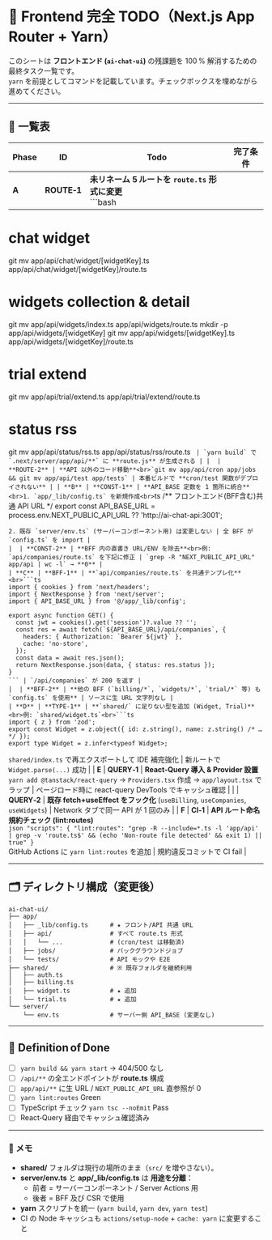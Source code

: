 # 🚀 Frontend 完全 TODO（Next.js App Router + Yarn）

このシートは **フロントエンド (`ai-chat-ui`)** の残課題を 100 % 解消するための最終タスク一覧です。  
`yarn` を前提としてコマンドを記載しています。チェックボックスを埋めながら進めてください。

---

## 📑 一覧表

| Phase | ID          | Todo                                                       | 完了条件 |
| ----- | ----------- | ---------------------------------------------------------- | -------- |
| **A** | **ROUTE‑1** | **未リネーム 5 ルートを `route.ts` 形式に変更**<br>```bash |
# chat widget
git mv app/api/chat/widget/[widgetKey].ts app/api/chat/widget/[widgetKey]/route.ts
# widgets collection & detail
git mv app/api/widgets/index.ts app/api/widgets/route.ts
mkdir -p app/api/widgets/[widgetKey]
git mv app/api/widgets/[widgetKey].ts app/api/widgets/[widgetKey]/route.ts
# trial extend
git mv app/api/trial/extend.ts app/api/trial/extend/route.ts
# status rss
git mv app/api/status/rss.ts app/api/status/rss/route.ts
``` | `yarn build` で `.next/server/app/api/**` に **route.js** が生成される |
|  | **ROUTE‑2** | **API 以外のコード移動**<br>`git mv app/api/cron app/jobs && git mv app/api/test app/tests` | 本番ビルドで **cron/test 関数がデプロイされない** |
| **B** | **CONST‑1** | **API_BASE 定数を 1 箇所に統合**<br>1. `app/_lib/config.ts` を新規作成<br>```ts
/** フロントエンド(BFF含む)共通 API URL */
export const API_BASE_URL =
  process.env.NEXT_PUBLIC_API_URL ?? 'http://ai-chat-api:3001';
```
2. 既存 `server/env.ts` (サーバーコンポーネント用) は変更しない | 全 BFF が `config.ts` を import |
|  | **CONST‑2** | **BFF 内の直書き URL/ENV を除去**<br>例: `api/companies/route.ts` を下記に修正 | `grep -R "NEXT_PUBLIC_API_URL" app/api | wc -l` → **0** |
| **C** | **BFF‑1** | **`api/companies/route.ts` を共通テンプレ化**<br>```ts
import { cookies } from 'next/headers';
import { NextResponse } from 'next/server';
import { API_BASE_URL } from '@/app/_lib/config';

export async function GET() {
  const jwt = cookies().get('session')?.value ?? '';
  const res = await fetch(`${API_BASE_URL}/api/companies`, {
    headers: { Authorization: `Bearer ${jwt}` },
    cache: 'no-store',
  });
  const data = await res.json();
  return NextResponse.json(data, { status: res.status });
}
``` | `/api/companies` が 200 を返す |
|  | **BFF‑2** | **他の BFF (`billing/*`, `widgets/*`, `trial/*` 等) も `config.ts` を使用** | ソースに生 URL 文字列なし |
| **D** | **TYPE‑1** | **`shared/` に足りない型を追加 (Widget, Trial)**<br>例: `shared/widget.ts`<br>```ts
import { z } from 'zod';
export const Widget = z.object({ id: z.string(), name: z.string() /* … */ });
export type Widget = z.infer<typeof Widget>;
```
`shared/index.ts` で再エクスポートして IDE 補完強化 | 新ルートで `Widget.parse(...)` 成功 |
| **E** | **QUERY‑1** | **React‑Query 導入 & Provider 設置**<br>`yarn add @tanstack/react-query` → `Providers.tsx` 作成 → `app/layout.tsx` でラップ | ページロード時に react-query DevTools でキャッシュ確認 |
|  | **QUERY‑2** | **既存 fetch+useEffect をフック化** (`useBilling`, `useCompanies`, `useWidgets`) | Network タブで同一 API が 1 回のみ |
| **F** | **CI‑1** | **API ルート命名規約チェック (lint:routes)**<br>```json
"scripts": {
  "lint:routes": "grep -R --include=*.ts -l 'app/api' | grep -v 'route.ts$' && (echo 'Non‑route file detected' && exit 1) || true"
}
```<br>GitHub Actions に `yarn lint:routes` を追加 | 規約違反コミットで CI fail |

---

## 🗂️ ディレクトリ構成（変更後）

```
ai-chat-ui/
├── app/
│   ├── _lib/config.ts      # ★ フロント/API 共通 URL
│   ├── api/                # すべて route.ts 形式
│   │   └── ...             # (cron/test は移動済)
│   ├── jobs/               # バックグラウンドジョブ
│   └── tests/              # API モックや E2E
├── shared/                 # ※ 既存フォルダを継続利用
│   ├── auth.ts
│   ├── billing.ts
│   ├── widget.ts           # ★ 追加
│   └── trial.ts            # ★ 追加
└── server/
    └── env.ts              # サーバー側 API_BASE (変更なし)
```

---

## 🏁 Definition of Done

- [ ] `yarn build && yarn start` → 404/500 なし  
- [ ] `/api/**` の全エンドポイントが **route.ts** 構成  
- [ ] `app/api/**` に生 URL / `NEXT_PUBLIC_API_URL` 直参照が 0  
- [ ] `yarn lint:routes` Green  
- [ ] TypeScript チェック `yarn tsc --noEmit` Pass  
- [ ] React‑Query 経由でキャッシュ確認済み  

---

### 📌 メモ

* **shared/** フォルダは現行の場所のまま（`src/` を増やさない）。  
* **server/env.ts** と **app/_lib/config.ts** は **用途を分離**：  
  * 前者 = サーバーコンポーネント / Server Actions 用  
  * 後者 = BFF 及び CSR で使用  
* **yarn** スクリプトを統一 (`yarn build`, `yarn dev`, `yarn test`)  
* CI の Node キャッシュも `actions/setup-node` + `cache: yarn` に変更すること
